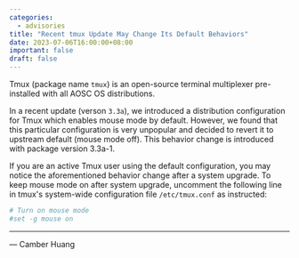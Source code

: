 ```yaml
---
categories:
  - advisories
title: "Recent tmux Update May Change Its Default Behaviors"
date: 2023-07-06T16:00:00+08:00
important: false
draft: false
---
```


Tmux (package name `tmux`) is an open-source terminal multiplexer pre-installed with all AOSC OS distributions.

In a recent update (verson `3.3a`), we introduced a distribution configuration for Tmux which enables mouse mode by default. However, we found that this particular configuration is very unpopular and decided to revert it to upstream default (mouse mode off). This behavior change is introduced with package version 3.3a-1.

If you are an active Tmux user using the default configuration, you may notice the aforementioned behavior change after a system upgrade. To keep mouse mode on after system upgrade, uncomment the following line in tmux's system-wide configuration file `/etc/tmux.conf` as instructed:

```conf
# Turn on mouse mode
#set -g mouse on
```

---

— Camber Huang 
